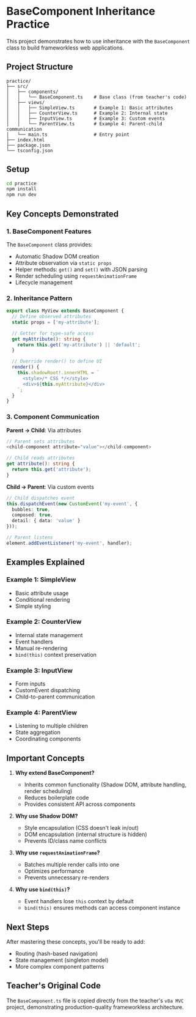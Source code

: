 # BaseComponent Inheritance Practice

This project demonstrates how to use inheritance with the `BaseComponent` class to build frameworkless web applications.

## Project Structure

```
practice/
├── src/
│   ├── components/
│   │   └── BaseComponent.ts    # Base class (from teacher's code)
│   ├── views/
│   │   ├── SimpleView.ts       # Example 1: Basic attributes
│   │   ├── CounterView.ts      # Example 2: Internal state
│   │   ├── InputView.ts        # Example 3: Custom events
│   │   └── ParentView.ts       # Example 4: Parent-child communication
│   └── main.ts                 # Entry point
├── index.html
├── package.json
└── tsconfig.json
```

## Setup

```bash
cd practice
npm install
npm run dev
```

## Key Concepts Demonstrated

### 1. **BaseComponent Features**

The `BaseComponent` class provides:
- Automatic Shadow DOM creation
- Attribute observation via `static props`
- Helper methods: `get()` and `set()` with JSON parsing
- Render scheduling using `requestAnimationFrame`
- Lifecycle management

### 2. **Inheritance Pattern**

```typescript
export class MyView extends BaseComponent {
  // Define observed attributes
  static props = ['my-attribute'];

  // Getter for type-safe access
  get myAttribute(): string {
    return this.get('my-attribute') || 'default';
  }

  // Override render() to define UI
  render() {
    this.shadowRoot!.innerHTML = `
      <style>/* CSS */</style>
      <div>${this.myAttribute}</div>
    `;
  }
}
```

### 3. **Component Communication**

**Parent → Child**: Via attributes
```typescript
// Parent sets attributes
<child-component attribute="value"></child-component>

// Child reads attributes
get attribute(): string {
  return this.get('attribute');
}
```

**Child → Parent**: Via custom events
```typescript
// Child dispatches event
this.dispatchEvent(new CustomEvent('my-event', {
  bubbles: true,
  composed: true,
  detail: { data: 'value' }
}));

// Parent listens
element.addEventListener('my-event', handler);
```

## Examples Explained

### Example 1: SimpleView
- Basic attribute usage
- Conditional rendering
- Simple styling

### Example 2: CounterView
- Internal state management
- Event handlers
- Manual re-rendering
- `bind(this)` context preservation

### Example 3: InputView
- Form inputs
- CustomEvent dispatching
- Child-to-parent communication

### Example 4: ParentView
- Listening to multiple children
- State aggregation
- Coordinating components

## Important Concepts

1. **Why extend BaseComponent?**
   - Inherits common functionality (Shadow DOM, attribute handling, render scheduling)
   - Reduces boilerplate code
   - Provides consistent API across components

2. **Why use Shadow DOM?**
   - Style encapsulation (CSS doesn't leak in/out)
   - DOM encapsulation (internal structure is hidden)
   - Prevents ID/class name conflicts

3. **Why use `requestAnimationFrame`?**
   - Batches multiple render calls into one
   - Optimizes performance
   - Prevents unnecessary re-renders

4. **Why use `bind(this)`?**
   - Event handlers lose `this` context by default
   - `bind(this)` ensures methods can access component instance

## Next Steps

After mastering these concepts, you'll be ready to add:
- Routing (hash-based navigation)
- State management (singleton model)
- More complex component patterns

## Teacher's Original Code

The `BaseComponent.ts` file is copied directly from the teacher's `v8a MVC` project, demonstrating production-quality frameworkless architecture.
